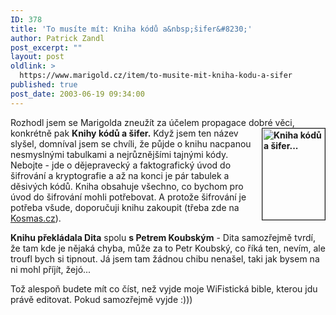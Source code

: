 ```yaml
---
ID: 378
title: 'To musíte mít: Kniha kódů a&nbsp;šifer&#8230;'
author: Patrick Zandl
post_excerpt: ""
layout: post
oldlink: >
  https://www.marigold.cz/item/to-musite-mit-kniha-kodu-a-sifer
published: true
post_date: 2003-06-19 09:34:00
---
```

<p>
Rozhodl jsem se Marigolda zneužít za účelem propagace dobré věci, konkrétně pak <STRONG>Knihy <IMG height=146 alt="Kniha kódů a šifer..." src="/wp-content/uploads/knihakodu.gif" width=100 align=right border=1>kódů a šifer.</STRONG> Když jsem ten název slyšel, domníval jsem se chvíli, že půjde o knihu nacpanou nesmyslnými tabulkami a nejrůznějšími tajnými kódy. Nebojte - jde o dějepravecký a faktografický úvod do šifrování a kryptografie a až na konci je pár tabulek a děsivých kódů. Kniha obsahuje všechno, co bychom pro úvod do šifrování mohli potřebovat. A protože šifrování je potřeba všude, doporučuji knihu zakoupit (třeba zde na <A href="http://www.kosmas.cz/detail.asp?cislo=104038" target=_blank>Kosmas.cz</A>). </p>

<p>
<STRONG>Knihu překládala Dita</STRONG> spolu <STRONG>s Petrem Koubským</STRONG> - Dita samozřejmě tvrdí, že tam kde je nějaká chyba, může za to Petr Koubský, co říká ten, nevím, ale troufl bych si tipnout. Já jsem tam žádnou chibu nenašel, taki jak bysem na ni mohl příjít, žejó...</p>

<p>
Tož alespoň budete mít co číst, než vyjde moje WiFistická bible, kterou jdu právě editovat. Pokud samozřejmě vyjde :)))</p>
